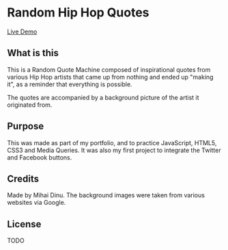 # Random Hip Hop Quotes

[Live Demo](http://zfn4fun.github.io/projects/hhquotes)

## What is this

This is a Random Quote Machine composed of inspirational quotes from various
Hip Hop artists that came up from nothing and ended up "making it", as a
reminder that everything is possible.

The quotes are accompanied by a background picture of the artist it originated
from.

## Purpose

This was made as part of my portfolio, and to practice JavaScript, HTML5, CSS3
and Media Queries. It was also my first project to integrate the Twitter and
Facebook buttons.

## Credits

Made by Mihai Dinu.
The background images were taken from various websites via Google.

## License

TODO

